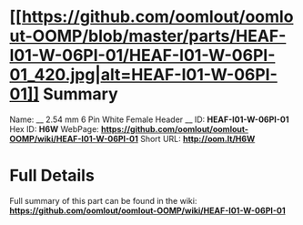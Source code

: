 
[[https://github.com/oomlout/oomlout-OOMP/blob/master/parts/HEAF-I01-W-06PI-01/HEAF-I01-W-06PI-01_420.jpg|alt=HEAF-I01-W-06PI-01]] 
Summary
=================

Name: __ 2.54 mm 6 Pin White Female Header __
ID: __HEAF-I01-W-06PI-01__
Hex ID: __H6W__
WebPage: __https://github.com/oomlout/oomlout-OOMP/wiki/HEAF-I01-W-06PI-01__
Short URL: __http://oom.lt/H6W__

Full Details
==========================
Full summary of this part can be found in the wiki:   
__https://github.com/oomlout/oomlout-OOMP/wiki/HEAF-I01-W-06PI-01__   

